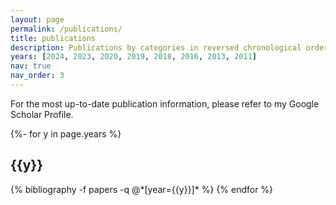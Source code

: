 ```yaml
---
layout: page
permalink: /publications/
title: publications
description: Publications by categories in reversed chronological order. 
years: [2024, 2023, 2020, 2019, 2018, 2016, 2013, 2011]
nav: true
nav_order: 3
---
```

<!-- _pages/publications.md -->
<div class="publications">
<p>For the most up-to-date publication information, please refer to my Google Scholar Profile.</p>
{%- for y in page.years %}
  <h2 class="year">{{y}}</h2>
  {% bibliography -f papers -q @*[year={{y}}]* %}
{% endfor %}

</div>
